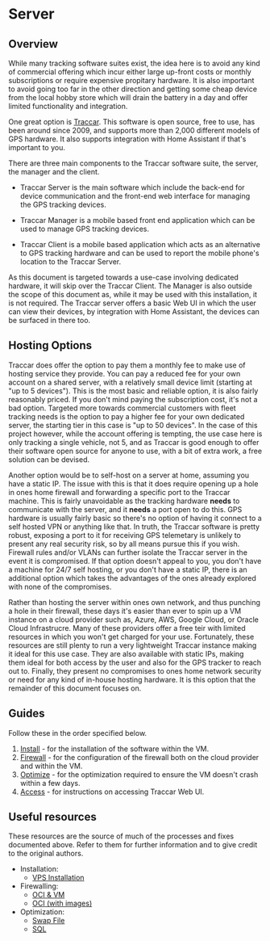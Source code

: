 # Server
## Overview
While many tracking software suites exist, the idea here is to avoid any kind of commercial offering which incur either large up-front costs or monthly subscriptions or require expensive propitary hardware. It is also important to avoid going too far in the other direction and getting some cheap device from the local hobby store which will drain the battery in a day and offer limited functionality and integration.

One great option is [Traccar](https://www.traccar.org/). This software is open source, free to use, has been around since 2009, and supports more than 2,000 different models of GPS hardware. It also supports integration with Home Assistant if that's important to you.

There are three main components to the Traccar software suite, the server, the manager and the client.

* Traccar Server is the main software which include the back-end for device communication and the front-end web interface for managing the GPS tracking devices.

* Traccar Manager is a mobile based front end application which can be used to manage GPS tracking devices.

* Traccar Client is a mobile based application which acts as an alternative to GPS tracking hardware and can be used to report the mobile phone's location to the Traccar Server.

As this document is targeted towards a use-case involving dedicated hardware, it will skip over the Traccar Client. The Manager is also outside the scope of this document as, while it may be used with this installation, it is not required. The Traccar server offers a basic Web UI in which the user can view their devices, by integration with Home Assistant, the devices can be surfaced in there too.

## Hosting Options
Traccar does offer the option to pay them a monthly fee to make use of hosting service they provide. You can pay a reduced fee for your own account on a shared server, with a relatively small device limit (starting at "up to 5 devices"). This is the most basic and reliable option, it is also fairly reasonably priced. If you don't mind paying the subscription cost, it's not a bad option. Targeted more towards commercial customers with fleet tracking needs is the option to pay a higher fee for your own dedicated server, the starting tier in this case is "up to 50 devices". In the case of this project however, while the account offering is tempting, the use case here is only tracking a single vehicle, not 5, and as Traccar is good enough to offer their software open source for anyone to use, with a bit of extra work, a free solution can be devised.

Another option would be to self-host on a server at home, assuming you have a static IP. The issue with this is that it does require opening up a hole in ones home firewall and forwarding a specific port to the Traccar machine. This is fairly unavoidable as the tracking hardware **needs** to communicate with the server, and it **needs** a port open to do this. GPS hardware is usually fairly basic so there's no option of having it connect to a self hosted VPN or anything like that. In truth, the Traccar software is pretty robust, exposing a port to it for receiving GPS telemetary is unlikely to present any real security risk, so by all means pursue this if you wish. Firewall rules and/or VLANs can further isolate the Traccar server in the event it is compromised. If that option doesn't appeal to you, you don't have a machine for 24/7 self hosting, or you don't have a static IP, there is an additional option which takes the advantages of the ones already explored with none of the compromises.

Rather than hosting the server within ones own network, and thus punching a hole in their firewall, these days it's easier than ever to spin up a VM instance on a cloud provider such as, Azure, AWS, Google Cloud, or Oracle Cloud Infrastrucre. Many of these providers offer a free teir with limited resources in which you won't get charged for your use. Fortunately, these resources are still plenty to run a very lightweight Traccar instance making it ideal for this use case. They are also available with static IPs, making them ideal for both access by the user and also for the GPS tracker to reach out to. Finally, they present no compromises to ones home network security or need for any kind of in-house hosting hardware. It is this option that the remainder of this document focuses on.

## Guides
Follow these in the order specified below.
1) [Install](INSTALL.md) - for the installation of the software within the VM.
2) [Firewall](FIREWALL.md) - for the configuration of the firewall both on the cloud provider and within the VM.
3) [Optimize](OPTIMIZE.md) - for the optimization required to ensure the VM doesn't crash within a few days.
4) [Access](ACCESS.md) - for instructions on accessing Traccar Web UI.

## Useful resources
These resources are the source of much of the processes and fixes documented above. Refer to them for further information and to give credit to the original authors.
* Installation:
  * [VPS Installation](https://www.traccar.org/install-digitalocean/)
* Firewalling:
  * [OCI & VM](https://blogs.oracle.com/developers/post/enabling-network-traffic-to-ubuntu-images-in-oracle-cloud-infrastructure)
  * [OCI (with images)](https://oracle-base.com/articles/vm/oracle-cloud-infrastructure-oci-amend-firewall-rules)
* Optimization:
  * [Swap File](https://www.digitalocean.com/community/tutorials/how-to-add-swap-space-on-ubuntu-20-04)
  * [SQL]()
